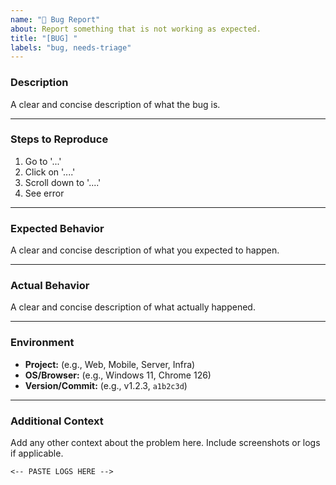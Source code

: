 ```yaml
---
name: "🐛 Bug Report"
about: Report something that is not working as expected.
title: "[BUG] "
labels: "bug, needs-triage"
---
```


### Description

A clear and concise description of what the bug is.

---

### Steps to Reproduce

1. Go to '...'
2. Click on '....'
3. Scroll down to '....'
4. See error

---

### Expected Behavior

A clear and concise description of what you expected to happen.

---

### Actual Behavior

A clear and concise description of what actually happened.

---

### Environment

- **Project:** (e.g., Web, Mobile, Server, Infra)
- **OS/Browser:** (e.g., Windows 11, Chrome 126)
- **Version/Commit:** (e.g., v1.2.3, `a1b2c3d`)

---

### Additional Context

Add any other context about the problem here. Include screenshots or logs if applicable.

```text
<-- PASTE LOGS HERE -->
```
